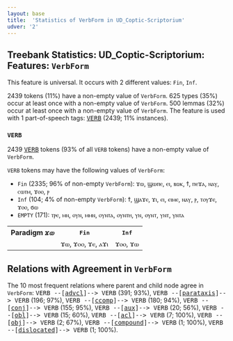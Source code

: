 ```yaml
---
layout: base
title:  'Statistics of VerbForm in UD_Coptic-Scriptorium'
udver: '2'
---
```


## Treebank Statistics: UD_Coptic-Scriptorium: Features: `VerbForm`

This feature is universal.
It occurs with 2 different values: `Fin`, `Inf`.

2439 tokens (11%) have a non-empty value of `VerbForm`.
625 types (35%) occur at least once with a non-empty value of `VerbForm`.
500 lemmas (32%) occur at least once with a non-empty value of `VerbForm`.
The feature is used with 1 part-of-speech tags: <tt><a href="cop_scriptorium-pos-VERB.html">VERB</a></tt> (2439; 11% instances).

### `VERB`

2439 <tt><a href="cop_scriptorium-pos-VERB.html">VERB</a></tt> tokens (93% of all `VERB` tokens) have a non-empty value of `VerbForm`.

`VERB` tokens may have the following values of `VerbForm`:

* `Fin` (2335; 96% of non-empty `VerbForm`): ϫⲱ, ϣⲱⲡⲉ, ⲉⲓ, ⲃⲱⲕ, ϯ, ⲡⲉϫⲁ, ⲛⲁⲩ, ⲥⲱⲧⲙ, ϫⲟⲟ, ⲣ
* `Inf` (104; 4% of non-empty `VerbForm`): ϯ, ϣⲁϫⲉ, ϫⲓ, ⲉⲓ, ⲉⲓⲙⲉ, ⲛⲁⲩ, ⲣ, ⲧⲟⲩϫⲉ, ϫⲟⲟ, ϭⲱ
* `EMPTY` (171): ⲧⲣⲉ, ⲙⲛ, ⲟⲩⲛ, ⲙⲙⲛ, ⲟⲩⲛⲧⲁ, ⲟⲩⲛⲧⲏ, ⲩⲛ, ⲟⲩⲛⲧ, ⲩⲛⲧ, ⲩⲛⲧⲁ

<table>
  <tr><th>Paradigm <i>ϫⲱ</i></th><th><tt>Fin</tt></th><th><tt>Inf</tt></th></tr>
  <tr><td><tt></tt></td><td>ϫⲱ, ϫⲟⲟ, ϫⲉ, ⲁϫⲓ</td><td>ϫⲟⲟ, ϫⲱ</td></tr>
</table>

## Relations with Agreement in `VerbForm`

The 10 most frequent relations where parent and child node agree in `VerbForm`:
<tt>VERB --[<tt><a href="cop_scriptorium-dep-advcl.html">advcl</a></tt>]--> VERB</tt> (391; 93%),
<tt>VERB --[<tt><a href="cop_scriptorium-dep-parataxis.html">parataxis</a></tt>]--> VERB</tt> (196; 97%),
<tt>VERB --[<tt><a href="cop_scriptorium-dep-ccomp.html">ccomp</a></tt>]--> VERB</tt> (180; 94%),
<tt>VERB --[<tt><a href="cop_scriptorium-dep-conj.html">conj</a></tt>]--> VERB</tt> (155; 95%),
<tt>VERB --[<tt><a href="cop_scriptorium-dep-aux.html">aux</a></tt>]--> VERB</tt> (20; 56%),
<tt>VERB --[<tt><a href="cop_scriptorium-dep-obl.html">obl</a></tt>]--> VERB</tt> (15; 60%),
<tt>VERB --[<tt><a href="cop_scriptorium-dep-acl.html">acl</a></tt>]--> VERB</tt> (7; 100%),
<tt>VERB --[<tt><a href="cop_scriptorium-dep-obj.html">obj</a></tt>]--> VERB</tt> (2; 67%),
<tt>VERB --[<tt><a href="cop_scriptorium-dep-compound.html">compound</a></tt>]--> VERB</tt> (1; 100%),
<tt>VERB --[<tt><a href="cop_scriptorium-dep-dislocated.html">dislocated</a></tt>]--> VERB</tt> (1; 100%).

